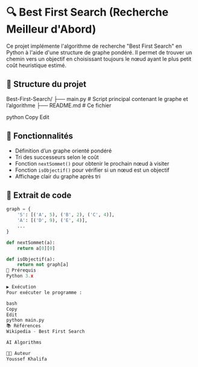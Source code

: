 # 🔍 Best First Search (Recherche Meilleur d'Abord)

Ce projet implémente l'algorithme de recherche "Best First Search" en Python à l'aide d'une structure de graphe pondéré. Il permet de trouver un chemin vers un objectif en choisissant toujours le nœud ayant le plus petit coût heuristique estimé.

## 📁 Structure du projet

Best-First-Search/ ├── main.py # Script principal contenant le graphe et l’algorithme ├── README.md # Ce fichier

python
Copy
Edit

## 🚀 Fonctionnalités

- Définition d’un graphe orienté pondéré
- Tri des successeurs selon le coût
- Fonction `nextSommet()` pour obtenir le prochain nœud à visiter
- Fonction `isObjectif()` pour vérifier si un nœud est un objectif
- Affichage clair du graphe après tri

## 🧠 Extrait de code

```python
graph = {
    'S': [('A', 5), ('B', 2), ('C', 4)],
    'A': [('D', 9), ('E', 4)],
    ...
}

def nextSommet(a):
    return a[0][0]

def isObjectif(a):
    return not graph[a]
📌 Prérequis
Python 3.x

▶️ Exécution
Pour exécuter le programme :

bash
Copy
Edit
python main.py
📚 Références
Wikipedia - Best First Search

AI Algorithms

🧑‍💻 Auteur
Youssef Khalifa
